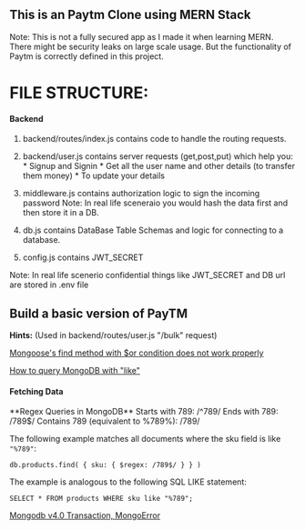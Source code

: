 ## This is an Paytm Clone using MERN Stack

Note: This is not a fully secured app as I made it when learning MERN. There might be security leaks on large scale usage. But the functionality of Paytm is correctly defined in this project.

<h1>FILE STRUCTURE:</h1>
<h4> Backend </h4>

1. backend/routes/index.js contains code to handle the routing requests.

2. backend/user.js contains server requests (get,post,put) which help you:
                    * Signup and Signin
                    * Get all the user name and other details (to transfer them money)
                    * To update your details

3. middleware.js contains authorization logic to sign the incoming password 
    Note: In real life sceneraio you would hash the data first and then store it in a DB.

4. db.js contains DataBase Table Schemas and logic for connecting to a database.

5. config.js contains JWT_SECRET

Note: In real life scenerio confidential things like JWT_SECRET and DB url are stored in .env file










## Build a basic version of PayTM


**Hints:**
(Used in backend/routes/user.js "/bulk" request)

[Mongoose's find method with $or condition does not work properly](https://stackoverflow.com/questions/7382207/mongooses-find-method-with-or-condition-does-not-work-properly) 
    
[How to query MongoDB with "like"](https://stackoverflow.com/questions/3305561/how-to-query-mongodb-with-like)


<h4>Fetching Data</h4>
**Regex Queries in MongoDB**
Starts with 789: /^789/
Ends with 789: /789$/
Contains 789 (equivalent to %789%): /789/


The following example matches all documents where the sku field is like `"%789"`:

`db.products.find( { sku: { $regex: /789$/ } } )`

The example is analogous to the following SQL LIKE statement:

`SELECT * FROM products WHERE sku like "%789";`



[Mongodb v4.0 Transaction, MongoError](https://stackoverflow.com/questions/51461952/mongodb-v4-O-transaction-mongoerror-transaction-numbers-are-only-allowed-on-a)